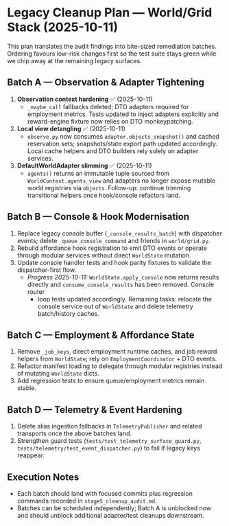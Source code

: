 # Legacy Cleanup Plan — World/Grid Stack (2025-10-11)

This plan translates the audit findings into bite-sized remediation batches.
Ordering favours low-risk changes first so the test suite stays green while we
chip away at the remaining legacy surfaces.

## Batch A — Observation & Adapter Tightening
1. **Observation context hardening** ✅ (2025-10-11)
   - `_maybe_call` fallbacks deleted; DTO adapters required for employment
     metrics. Tests updated to inject adapters explicitly and reward-engine
     fixture now relies on DTO monkeypatching.
2. **Local view detangling** ✅ (2025-10-11)
   - `observe.py` now consumes `adapter.objects_snapshot()` and cached reservation
     sets; snapshots/state export path updated accordingly. Local cache helpers
     and DTO builders rely solely on adapter services.
3. **DefaultWorldAdapter slimming** ✅ (2025-10-11)
   - `agents()` returns an immutable tuple sourced from `WorldContext.agents_view`
     and adapters no longer expose mutable world registries via `objects`.
     Follow-up: continue trimming transitional helpers once hook/console
     refactors land.

## Batch B — Console & Hook Modernisation
1. Replace legacy console buffer (`_console_results_batch`) with dispatcher
   events; delete `_queue_console_command` and friends in `world/grid.py`.
2. Rebuild affordance hook registration to emit DTO events or operate through
   modular services without direct `WorldState` mutation.
3. Update console handler tests and hook parity fixtures to validate the
   dispatcher-first flow.
   - *Progress 2025-10-11:* `WorldState.apply_console` now returns results
     directly and `consume_console_results` has been removed. Console router
     + loop tests updated accordingly. Remaining tasks: relocate the console
     service out of `WorldState` and delete telemetry batch/history caches.

## Batch C — Employment & Affordance State
1. Remove `_job_keys`, direct employment runtime caches, and job reward helpers
   from `WorldState`; rely on `EmploymentCoordinator` + DTO events.
2. Refactor manifest loading to delegate through modular registries instead of
   mutating `WorldState` dicts.
3. Add regression tests to ensure queue/employment metrics remain stable.

## Batch D — Telemetry & Event Hardening
1. Delete alias ingestion fallbacks in `TelemetryPublisher` and related
   transports once the above batches land.
2. Strengthen guard tests (`tests/test_telemetry_surface_guard.py`,
   `tests/telemetry/test_event_dispatcher.py`) to fail if legacy keys reappear.

## Execution Notes
- Each batch should land with focused commits plus regression commands recorded
  in `stage5_cleanup_audit.md`.
- Batches can be scheduled independently; Batch A is unblocked now and should
  unblock additional adapter/test cleanups downstream.
